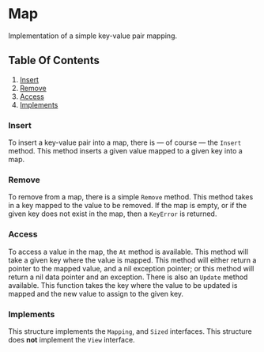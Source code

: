 # Map

Implementation of a simple key-value pair mapping.

## Table Of Contents
1. [Insert](#insert)
2. [Remove](#remove)
3. [Access](#access)
4. [Implements](#implements)

### Insert
To insert a key-value pair into a map, there is &mdash; of course &mdash; the `Insert` method. This method inserts a given value mapped to a given key into a map.

### Remove
To remove from a map, there is a simple `Remove` method. This method takes in a key mapped to the value to be removed. If the map is empty, or if the given key does not exist in the map, then a `KeyError` is returned.

### Access
To access a value in the map, the `At` method is available. This method will take a given key where the value is mapped. This method will either return a pointer to the mapped value, and a nil exception pointer; or this method will return a nil data pointer and an exception. There is also an `Update` method available. This function takes the key where the value to be updated is mapped and the new value to assign to the given key.

### Implements
This structure implements the `Mapping`, and `Sized` interfaces. This structure does **not** implement the `View` interface.